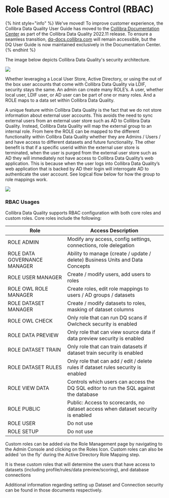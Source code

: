 # Role Based Access Control (RBAC)

{% hint style="info" %}
We've moved! To improve customer experience, the Collibra Data Quality User Guide has moved to the [Collibra Documentation Center](https://productresources.collibra.com/docs/collibra/latest/Content/DataQuality/DQSecurity/Role%20Based%20Access%20Control.htm) as part of the Collibra Data Quality 2022.11 release. To ensure a seamless transition, [dq-docs.collibra.com](http://dq-docs.collibra.com/) will remain accessible, but the DQ User Guide is now maintained exclusively in the Documentation Center.
{% endhint %}

The image below depicts Collibra Data Quality's security architecture.

![](https://lh3.googleusercontent.com/Fw3N1MBaOdHcOrXlOGr9sYn4RGbnakMorQjeLnEJcoihKhaJaZ-H4OtxiXo6b6B6O404EfgpXhegs6OJtUJkurjwJVwSa-haXkPAY5W7tvV0QTN3Y4Zk2qQDZkAn3WWoE2v2S\_ig)

Whether leveraging a Local User Store, Active Directory, or using the out of the box user accounts that come with Collibra Data Quality via LDIF, security stays the same. An admin can create many ROLE’s. A user, whether local user, LDIF user, or AD user can be part of one or many roles. And a ROLE maps to a data set within Collibra Data Quality.

A unique feature within Collibra Data Quality is the fact that we do not store information about external user accounts. This avoids the need to sync external users from an external user store such as AD to Collibra Data Quality. Instead, Collibra Data Quality will map the external group to an internal role. From here the ROLE can be mapped to the different functionality within Collibra Data Quality whether they are Admins / Users / and have access to different datasets and future functionality. The other benefit is that if a specific userid within the external user store is terminated, when the user is purged from the external user store such as AD they will immediately not have access to Collibra Data Quality’s web application. This is because when the user logs into Collibra Data Quality’s web application that is backed by AD their login will interrogate AD to authenticate the user account. See logical flow below for how the group to role mappings work.

![](https://lh5.googleusercontent.com/6lYry5CMj2FBQC8mvyrG\_30FvI573q3\_NMm11DHL05UC-5SgH5NRUydAm9qNa-CihLCgA\_e4\_-NEUOqJfgGQgmioIO6QXOhkH8p4s4rACl6EkV7m1tg1ICNlij077p2mBc6qgPKd)

### RBAC Usages <a href="#hrbacusages" id="hrbacusages"></a>

Collibra Data Quality supports RBAC configuration with both core roles and custom roles. Core roles include the following:

| Role                         | Access Description                                                                    |
| ---------------------------- | ------------------------------------------------------------------------------------- |
| ROLE ADMIN                   | Modify any access, config settings, connections, role delegation                      |
| ROLE DATA GOVERNANCE MANAGER | Ability to manage (create / update / delete) Business Units and Data Concepts         |
| ROLE USER MANAGER            | Create / modify users, add users to roles                                             |
| ROLE OWL ROLE MANAGER        | Create roles, edit role mappings to users / AD groups / datasets                      |
| ROLE DATASET MANAGER         | Create / modify datasets to roles, masking of dataset columns                         |
| ROLE OWL CHECK               | Only role that can run DQ scans if Owlcheck security is enabled                       |
| ROLE DATA PREVIEW            | Only role that can view source data if data preview security is enabled               |
| ROLE DATASET TRAIN           | Only role that can train datasets if dataset train security is enabled                |
| ROLE DATASET RULES           | Only role that can add / edit / delete rules if dataset rules security is enabled     |
| ROLE VIEW DATA               | Controls which users can access the DQ SQL editor to run the SQL against the database |
| ROLE PUBLIC                  | Public: Access to scorecards, no dataset access when dataset security is enabled      |
| ROLE USER                    | Do not use                                                                            |
| ROLE SETUP                   | Do not use                                                                            |

Custom roles can be added via the Role Management page by navigating to the Admin Console and clicking on the Roles Icon. Custom roles can also be added 'on the fly' during the Active Directory Role Mapping step.

It is these custom roles that will determine the users that have access to datasets (including profile/rules/data preview/scoring), and database connections

Additional information regarding setting up Dataset and Connection security can be found in those documents respectively.
